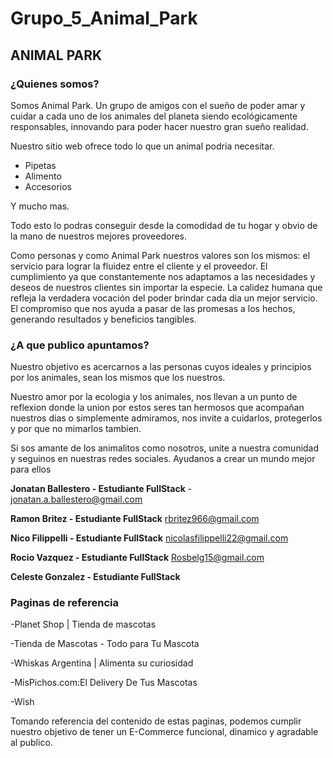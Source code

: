# Grupo_5_Animal_Park

## ANIMAL PARK ##

### ¿Quienes somos? ###

Somos Animal Park.
Un grupo de amigos con el sueño de poder amar y cuidar a cada uno de los animales del planeta siendo ecológicamente responsables, innovando para poder hacer nuestro gran sueño realidad.

Nuestro sitio web ofrece todo lo que un animal podria necesitar.
- Pipetas
- Alimento
- Accesorios

Y mucho mas.

Todo esto lo podras conseguir desde la comodidad de tu hogar y obvio de la mano de nuestros mejores proveedores.

Como personas y como Animal Park nuestros valores son los mismos: el servicio para lograr la fluidez entre el cliente y el proveedor. 
El cumplimiento ya que constantemente nos adaptamos a las necesidades y deseos de nuestros clientes sin importar la especie.
La calidez humana que refleja la verdadera vocación del poder brindar cada dia un mejor servicio.
El compromiso que nos ayuda a pasar de las promesas a los hechos, generando resultados y beneficios tangibles.


### ¿A que publico apuntamos? ###

Nuestro objetivo es acercarnos a las personas cuyos ideales y principios por los animales, sean los mismos que los nuestros.

Nuestro amor por la ecologia y los animales, nos llevan a un punto de reflexion donde la union por estos seres tan hermosos que acompañan nuestros dias o simplemente admiramos, nos invite a cuidarlos, protegerlos y por que no mimarlos tambien.

Si sos amante de los animalitos como nosotros, unite a nuestra comunidad y seguinos en nuestras redes sociales. Ayudanos a crear un mundo mejor para ellos



**Jonatan Ballestero - Estudiante FullStack** - 
jonatan.a.ballestero@gmail.com

**Ramon Britez - Estudiante FullStack**
rbritez966@gmail.com

**Nico Filippelli - Estudiante FullStack**
nicolasfilippelli22@gmail.com

**Rocio Vazquez - Estudiante FullStack**
Rosbelg15@gmail.com

**Celeste Gonzalez - Estudiante FullStack**


### Paginas de referencia ###

-Planet Shop | Tienda de mascotas

-Tienda de Mascotas - Todo para Tu Mascota

-Whiskas Argentina | Alimenta su curiosidad

-MisPichos.com:El Delivery De Tus Mascotas

-Wish

Tomando referencia del contenido de estas paginas, podemos cumplir nuestro objetivo de tener un E-Commerce funcional, dinamico y agradable al publico.
